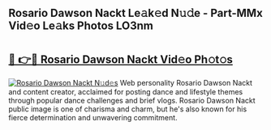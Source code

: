 ## Rosario Dawson Nackt Le𝚊k𝚎d N𝚞𝚍e - Part-MMx Vid𝚎o Le𝚊ks Photos LO3nm

# <h2><a href="http://fb0jo1.evod.top/?m=Rosario+Dawson+Nackt">🔗 👉🔴 Rosario Dawson Nackt Vid𝚎o Ph𝚘t𝚘s</a></h2>

[![Rosario Dawson Nackt N𝚞d𝚎s](https://i.imgur.com/8V9OHl7.gif)](http://fb0jo1.evod.top/?m=Rosario+Dawson+Nackt)
Web personality Rosario Dawson Nackt and content creator, acclaimed for posting dance and lifestyle themes through popular dance challenges and brief vlogs. Rosario Dawson Nackt public image is one of charisma and charm, but he's also known for his fierce determination and unwavering commitment. 

